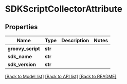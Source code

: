 # SDKScriptCollectorAttribute

## Properties
Name | Type | Description | Notes
------------ | ------------- | ------------- | -------------
**groovy_script** | **str** |  | 
**sdk_name** | **str** |  | 
**sdk_version** | **str** |  | 

[[Back to Model list]](../README.md#documentation-for-models) [[Back to API list]](../README.md#documentation-for-api-endpoints) [[Back to README]](../README.md)


